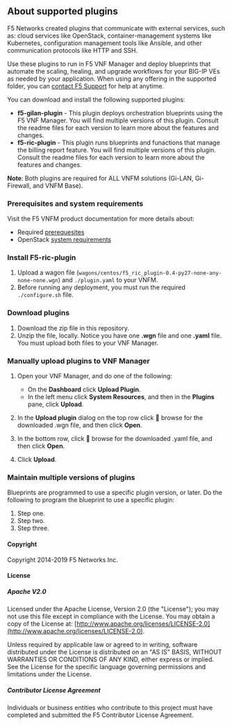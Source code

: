 ## About supported plugins
F5 Networks created plugins that communicate with external services, such as: cloud services like OpenStack, container-management systems like Kubernetes, configuration management tools like Ansible, and other communication protocols like HTTP and SSH.

Use these plugins to run in F5 VNF Manager and deploy blueprints that automate the scaling, healing, 
and upgrade workflows for your BIG-IP VEs as needed by your application. When using any offering in the supported folder, 
you can [contact F5 Support](https://www.f5.com/company/contact/regional-offices#product-support) for help at anytime.

You can download and install the following supported plugins:
- **f5-gilan-plugin** - This plugin deploys orchestration blueprints using the F5 VNF Manager. You will find multiple versions of this plugin. Consult the readme files for each version to learn more about the features and changes.
- **f5-ric-plugin** - This plugin runs blueprints and funactions that manage the billing report feature. You will find multiple versions of this plugin. Consult the readme files for each version to learn more about the features and changes.
  
**Note**: Both plugins are required for ALL VNFM solutions (Gi-LAN, Gi-Firewall, and VNFM Base).                      

### Prerequisites and system requirements
Visit the F5 VNFM product documentation for more details about:
- Required <a href="https://clouddocs.f5.com/cloud/nfv/latest/setup.html#prerequisites" target="_blank">prerequesites</a>  
- OpenStack [system requirements](https://clouddocs.f5.com/cloud/nfv/latest/setup.html#private-cloud-environment-setup)

### Install F5-ric-plugin

1. Upload a wagon file (``wagons/centos/f5_ric_plugin-0.4-py27-none-any-none-none.wgn``) and ``./plugin.yaml`` to your VNFM. 
2. Before running any deployment, you must run the required ``./configure.sh`` file.  

### Download plugins

1. Download the zip file in this repository.
2. Unzip the file, locally. Notice you have one **.wgn** file and one **.yaml** file. You must upload both files to your VNF Manager.

### Manually upload plugins to VNF Manager

1. Open your VNF Manager, and do one of the following:

   - On the **Dashboard** click **Upload Plugin**.
   - In the left menu click **System Resources**, and then in the **Plugins** pane, click **Upload**.
   
2. In the **Upload plugin** dialog on the top row click :open_file_folder: browse for the downloaded .wgn file, and then click **Open**.
3. In the bottom row, click :open_file_folder: browse for the downloaded .yaml file, and then click **Open**.
4. Click **Upload**.

### <a name="multiversions"></a>Maintain multiple versions of plugins
Blueprints are programmed to use a specific plugin version, or later. Do the following to program the blueprint to use a specific plugin:

1. Step one.
2. Step two.
3. Step three. 

#### Copyright
Copyright 2014-2019 F5 Networks Inc.

#### License

##### Apache V2.0 
Licensed under the Apache License, Version 2.0 (the "License"); you may not use this file except in compliance with the License. You may obtain a copy of the License at: [http://www.apache.org/licenses/LICENSE-2.0](http://www.apache.org/licenses/LICENSE-2.0).

Unless required by applicable law or agreed to in writing, software distributed under the License is distributed on an "AS IS" BASIS, WITHOUT WARRANTIES OR CONDITIONS OF ANY KIND, either express or implied. See the License for the specific language governing permissions and limitations under the License.

##### Contributor License Agreement
Individuals or business entities who contribute to this project must have completed and submitted the F5 Contributor License Agreement.

